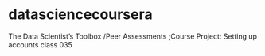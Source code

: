 # datasciencecoursera
The Data Scientist’s Toolbox /Peer Assessments ;Course Project: Setting up accounts class 035
